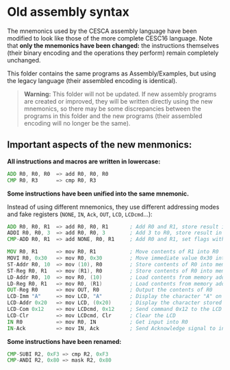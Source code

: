 # Old assembly syntax

The mnemonics used by the CESCA assembly language have been modified to look like those of the more complete CESC16 language. Note that **only the mnemonics have been changed:** the instructions themselves (their binary encoding and the operations they perform) remain completely unchanged.


This folder contains the same programs as Assembly/Examples, but using the legacy language (their assembled encoding is identical).

> **Warning:** This folder will not be updated. If new assembly programs are created or improved, they will be written directly using the new mnemonics, so there may be some discrepancies between the programs in this folder and the new programs (their assembled encoding will no longer be the same).


## Important aspects of the new menmonics:

**All instructions and macros are written in lowercase:**
```asm
ADD R0, R0, R0  => add R0, R0, R0
CMP R0, R3      => cmp R0, R3
```

**Some instructions have been unified into the same mnemonic.**

Instead of using different mnemonics, they use different addressing modes and fake registers (`NONE`, `IN`, `Ack`, `OUT`, `LCD`, `LCDcmd`...):
```asm
ADD R0, R0, R1  => add R0, R0, R1       ; Add R0 and R1, store result in R0
ADDI R0, R0, 3  => add R0, R0, 3        ; Add 3 to R0, store result in R0
CMP-ADD R0, R1  => add NONE, R0, R1     ; Add R0 and R1, set flags without storing result

MOV R0, R1      => mov R0, R1           ; Move contents of R1 into R0
MOVI R0, 0x30   => mov R0, 0x30         ; Move immediate value 0x30 into R0
ST-Addr R0, 10  => mov (10), R0         ; Store contents of R0 into memory address 10
ST-Reg R0, R1   => mov (R1), R0         ; Store contents of R0 into memory address (stored in R1)
LD-Addr R0, 10  => mov R0, (10)         ; Load contents from memory address 10 into R0
LD-Reg R0, R1   => mov R0, (R1)         ; Load contents from memory address (at R1) into R0
OUT-Reg R0      => mov OUT, R0          ; Output the contents of R0
LCD-Imm "A"     => mov LCD, "A"         ; Display the character "A" on the LCD
LCD-Addr 0x20   => mov LCD, (0x20)      ; Display the character stored in address 0x20 on the LCD
LCD-Com 0x12    => mov LCDcmd, 0x12     ; Send command 0x12 to the LCD
LCD-Clr         => mov LCDcmd, Clr      ; Clear the LCD
IN R0           => mov R0, IN           ; Get input into R0
IN-Ack          => mov IN, Ack          ; Send Acknowledge signal to input device
```

**Some instructions have been renamed:**
```asm
CMP-SUBI R2, 0xF3 => cmp R2, 0xF3
CMP-ANDI R2, 0x80 => mask R2, 0x80
```
